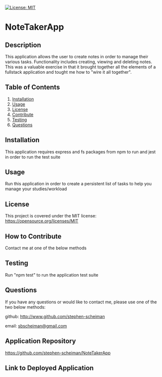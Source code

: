 [![License: MIT](https://img.shields.io/badge/License-MIT-yellow.svg)](https://opensource.org/licenses/MIT)

  # NoteTakerApp 
  ## Description
  This application allows the user to create notes in order to manage their various tasks. Functionality includes creating, viewing and deleting notes. This was a valuable exercise in that it brought together all the elements of a fullstack application and tought me how to "wire it all together". 
  ## Table of Contents
  1. [Installation](#installation)
  2. [Usage](#usage)
  3. [License](#license)
  4. [Contribute](#contribute)
  5. [Testing](#tests)
  6. [Questions](#questions)
  ## Installation <a name="installation"></a>
  This application requires express and fs packages from npm to run and jest in order to run the test suite
  ## Usage <a name="usage"></a>
  Run this application in order to create a persistent list of tasks to help you manage your studies/workload
  ## License <a name="license"></a>
  This project is covered under the MIT license: https://opensource.org/licenses/MIT
  ## How to Contribute <a name="contribute"></a>
  Contact me at one of the below methods
  ## Testing <a name="tests"></a>
  Run "npm test" to run the application test suite
  ## Questions <a name="questions"></a>
  If you have any questions or would like to contact me, please use one of the two below methods:

  github: http://www.github.com/stephen-scheiman

  email: sbscheiman@gmail.com

  ## Application Repository
  https://github.com/stephen-scheiman/NoteTakerApp

  ## Link to Deployed Application

